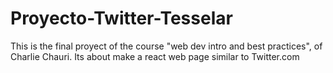 # Proyecto-Twitter-Tesselar
This is the final proyect of the course "web dev intro and best practices", of Charlie Chauri. Its about make a react web page similar to Twitter.com
